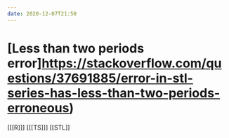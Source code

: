 ```yaml
---
date: 2020-12-07T21:50
---
```


# [Less than two periods error]https://stackoverflow.com/questions/37691885/error-in-stl-series-has-less-than-two-periods-erroneous)

[[[R]]]
[[[TS]]]
[[STL]]

